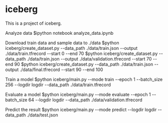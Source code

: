 # iceberg
This  is a project of iceberg.

Analyze data
$ipython notebook analyze_data.ipynb

Download train data and sample data to ./data
$python iceberg/create_dataset.py --data_path ./data/train.json --output ./data/train.tfrecord --start 0 --end 70
$python iceberg/create_dataset.py --data_path ./data/train.json --output ./data/validation.tfrecord --start 70 --end 90
$python iceberg/create_dataset.py --data_path ./data/train.json --output ./data/final.tfrecord --start 90 --end 100



Train a model
$python iceberg/main.py  --mode train --epoch 1 --batch_size 256 --logdir logdir  --data_path ./data/train.tfrecord

Evaluate a model
$python iceberg/main.py  --mode evaluate --epoch 1 --batch_size 64 --logdir logdir  --data_path ./data/validation.tfrecord

Predict the result
$python iceberg/main.py  --mode predict --logdir logdir  --data_path ./data/test.json